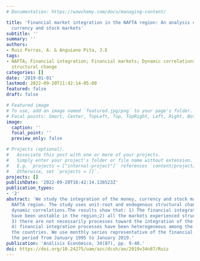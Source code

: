 ```yaml
---
# Documentation: https://wowchemy.com/docs/managing-content/

title: 'Financial market integration in the NAFTA region: An analysis of the money,
  currency and stock markets'
subtitle: ''
summary: ''
authors:
- Ruiz Porras, A. & Anguiano Pita, J.E
tags:
- NAFTA; Financial integration; Financial markets; Dynamic correlations; endogenous
  structural change
categories: []
date: '2019-01-01'
lastmod: 2022-09-20T11:42:14-05:00
featured: false
draft: false

# Featured image
# To use, add an image named `featured.jpg/png` to your page's folder.
# Focal points: Smart, Center, TopLeft, Top, TopRight, Left, Right, BottomLeft, Bottom, BottomRight.
image:
  caption: ''
  focal_point: ''
  preview_only: false

# Projects (optional).
#   Associate this post with one or more of your projects.
#   Simply enter your project's folder or file name without extension.
#   E.g. `projects = ["internal-project"]` references `content/project/deep-learning/index.md`.
#   Otherwise, set `projects = []`.
projects: []
publishDate: '2022-09-20T16:42:14.138523Z'
publication_types:
- '2'
abstract: 'We study the integration of the money, currency and stock markets of the
  NAFTA region. The study uses unit-root and endogenous structural change tests and
  dynamic correlations.The results show that: 1) The financial integration processes
  have been unstable in the region;2) all the markets experienced structural changes;
  3) there are not necessarily processes toward the integration of the markets; and,
  4) financial integration processes have been heterogeneous among the markets and
  the countries. We use monthly series representative of the financial markets for
  the period from January 1995 to January 2019.'
publication: 'Análisis Económico, 34(87), pp. 9-40.'
doi: https://doi.org/10.24275/uam/azc/dcsh/ae/2019v34n87/Ruiz
---
```

